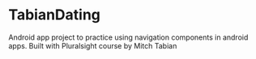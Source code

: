 # TabianDating
Android app project to practice using navigation components in android apps.
Built with Pluralsight course by Mitch Tabian
